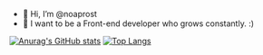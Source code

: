 - 👋 Hi, I’m @noaprost
- 👀 I want to be a Front-end developer who grows constantly. :)

[![Anurag's GitHub stats](https://github-readme-stats.vercel.app/api?username=noaprost&hide=contribs,issues&show_icons=true)](https://github.com/anuraghazra/github-readme-stats)
[![Top Langs](https://github-readme-stats.vercel.app/api/top-langs/?username=noaprost&layout=donut-vertical)](https://github.com/anuraghazra/github-readme-stats)
